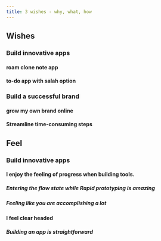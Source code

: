 ```yaml
---
title: 3 wishes - why, what, how
---
```


## Wishes
### Build innovative apps
#### roam clone note app
#### to-do app with salah option
### Build a successful brand
#### grow my own brand online
#### Streamline time-consuming steps
## Feel
### Build innovative apps
#### I enjoy the feeling of progress when building tools.
##### Entering the flow state while Rapid prototyping is amazing
##### Feeling like you are accomplishing a lot
#### I feel clear headed
##### Building an app is straightforward
#####
